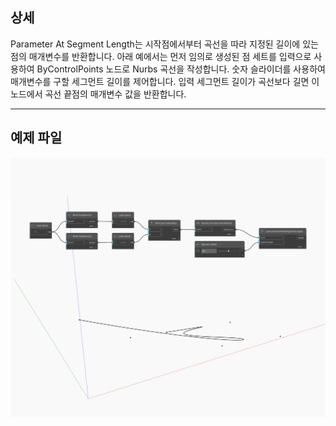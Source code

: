 ## 상세
Parameter At Segment Length는 시작점에서부터 곡선을 따라 지정된 길이에 있는 점의 매개변수를 반환합니다. 아래 예에서는 먼저 임의로 생성된 점 세트를 입력으로 사용하여 ByControlPoints 노드로 Nurbs 곡선을 작성합니다. 숫자 슬라이더를 사용하여 매개변수를 구할 세그먼트 길이를 제어합니다. 입력 세그먼트 길이가 곡선보다 길면 이 노드에서 곡선 끝점의 매개변수 값을 반환합니다.
___
## 예제 파일

![ParameterAtSegmentLength](./Autodesk.DesignScript.Geometry.Curve.ParameterAtSegmentLength_img.jpg)

